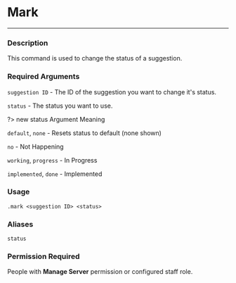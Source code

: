 # Mark
---
### Description
This command is used to change the status of a suggestion.
### Required Arguments
`suggestion ID` - The ID of the suggestion you want to change it's status.

`status` - The status you want to use.

?> new status Argument Meaning

`default`, `none` - Resets status to default (none shown)

`no` - Not Happening

`working`, `progress` - In Progress

`implemented`, `done` - Implemented


### Usage
```
.mark <suggestion ID> <status>
```
### Aliases
`status`
### Permission Required
People with **Manage Server** permission or configured staff role.

